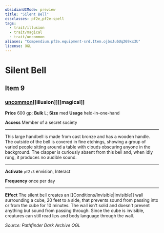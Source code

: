 ```yaml
---
obsidianUIMode: preview
title: "Silent Bell"
cssclasses: pf2e,pf2e-spell
tags:
  - trait/illusion
  - trait/magical
  - trait/uncommon
aliases: "Compendium.pf2e.equipment-srd.Item.ojbsJu6Uq269xx3U"
license: OGL
---
```

# Silent Bell
## Item 9
### [uncommon](uncommon.md "Uncommon Rarity Trait")[[illusion]][[magical]]


**Price** 600 gp; 
**Bulk** L; **Size** med
**Usage** held-in-one-hand

**Access** Member of a secret society

* * *

This large handbell is made from cast bronze and has a wooden handle. The outside of the bell is covered in fine etchings, showing a group of varied people sitting around a table with clouds obscuring anyone in the background. The clapper is curiously absent from this bell and, when idly rung, it produces no audible sound.

* * *

**Activate** `pf2:3` envision, Interact

**Frequency** once per day

* * *

**Effect** The silent bell creates an [[Conditions/Invisible|Invisible]] wall surrounding a cube, 20 feet to a side, that prevents sound from passing into or from the cube for 10 minutes. The wall isn't solid and doesn't prevent anything but sound from passing through. Since the cube is invisible, creatures can still read lips and body language through the wall.

*Source: Pathfinder Dark Archive*
*OGL*